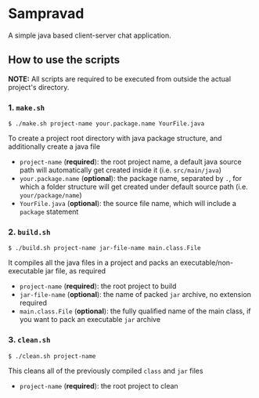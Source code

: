 # Sampravad

A simple java based client-server chat application.

## How to use the scripts

**NOTE:** All scripts are required to be executed from outside the actual project's directory.

### 1. `make.sh`

```
$ ./make.sh project-name your.package.name YourFile.java
```

To create a project root directory with java package structure, and additionally create a java file

- `project-name` (**required**): the root project name, a default java source path will automatically get created inside it (i.e. `src/main/java`)
- `your.package.name` (**optional**): the package name, separated by `.`, for which a folder structure will get created under default source path (i.e. `your/package/name`)
- `YourFile.java` (**optional**): the source file name, which will include a `package` statement

### 2. `build.sh`

```
$ ./build.sh project-name jar-file-name main.class.File
```

It compiles all the java files in a project and packs an executable/non-executable jar file, as required

- `project-name` (**required**): the root project to build
- `jar-file-name` (**optional**): the name of packed `jar` archive, no extension required
- `main.class.File` (**optional**): the fully qualified name of the main class, if you want to pack an executable `jar` archive

### 3. `clean.sh`

```
$ ./clean.sh project-name
```

This cleans all of the previously compiled `class` and `jar` files

- `project-name` (**required**): the root project to clean
